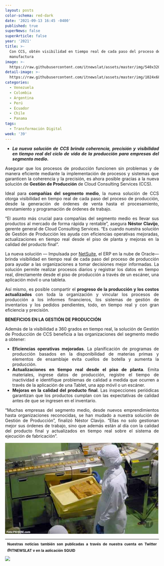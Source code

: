 ```yaml
---
layout: posts
color-schema: red-dark
date: '2021-09-13 16:45 -0400'
published: true
superNews: false
superArticle: false
year: '2021'
title: >-
  Con CCS, obtén visibilidad en tiempo real de cada paso del proceso de
  manufactura
image: >-
  https://raw.githubusercontent.com/itnewslat/assets/master/img/540x320/Manufactura-p.jpg
detail-image: >-
  https://raw.githubusercontent.com/itnewslat/assets/master/img/1024x680/Manufactura-g.jpg
categories:
  - Venezuela
  - Colombia
  - Argentina
  - Perú
  - Ecuador
  - Chile
  - Panama
tags:
  - Transformación Digital
week: '39'
---
```

<ul style="list-style-type: disc; text-align: justify;">
	<li><strong><em>La nueva solución de CCS brinda coherencia, precisión y visibilidad en tiempo real del ciclo de vida de la producción para empresas del segmento medio.</em></strong></li>
</ul>
<p style="text-align: justify;">Asegurar que los procesos de producción funcionen sin problemas y de manera eficiente mediante la implementación de procesos y sistemas que garanticen la coherencia y la precisión, es ahora posible gracias a la nueva solución de <strong>Gestión de Producción</strong> de Cloud Consulting Services (CCS).</p>
<p style="text-align: justify;">Ideal para <strong>compañías del segmento medio</strong>, la nueva solución de CCS otorga visibilidad en tiempo real de cada paso del proceso de producción, desde la generación de órdenes de venta hasta el procesamiento, enrutamiento y programación de órdenes de trabajo.</p>
<p style="text-align: justify;">“El asunto más crucial para compañías del segmento medio es llevar sus productos al mercado de forma rápida y rentable”, asegura <strong>Néstor Clavijo</strong>, gerente general de Cloud Consulting Services. “Es cuando nuestra solución de Gestión de Producción les ayuda con eficiencias operativas mejoradas, actualizaciones en tiempo real desde el piso de planta y mejoras en la calidad del producto final”.</p>
<p style="text-align: justify;">La nueva solución — Impulsada por <a href="https://www.netsuite.com/portal/products/erp/order-management.shtml">NetSuite</a>, el ERP en la nube de Oracle—brinda visibilidad en tiempo real de cada paso del proceso de producción para ayudar a las organizaciones a tomar decisiones mejor informadas. La solución permite realizar procesos diarios y registrar los datos en tiempo real, directamente desde el piso de producción a través de un escáner, una aplicación móvil o una tableta.</p>
<p style="text-align: justify;">Así mismo, es posible compartir el <strong>progreso de la producción y los costos actualizados</strong> con toda la organización y vincular los procesos de producción a los informes financieros, los sistemas de gestión de inventarios y los pedidos pendientes, todo, en tiempo real y con gran eficiencia y precisión.</p>
<p style="text-align: justify;"><strong>BENEFICIOS EN LA GESTIÓN DE PRODUCCIÓN</strong></p>
<p style="text-align: justify;">Además de la visibilidad a 360 grados en tiempo real, la solución de Gestión de Producción de CCS beneficia a las organizaciones del segmento medio a obtener:</p>

<ul style="text-align: justify;">
	<li><strong>Eficiencias operativas mejoradas</strong>. La planificación de programas de producción basados ​​en la disponibilidad de materias primas y elementos de ensamblaje evita cuellos de botella y aumenta la producción.</li>
	<li><strong>Actualizaciones en tiempo real desde el piso de planta</strong>. Emita materiales, ingrese datos de producción, registre el tiempo de inactividad e identifique problemas de calidad a medida que ocurren a través de la aplicación de una Tablet, una app móvil o un escáner.</li>
	<li><strong>Mejoras en la calidad del producto final</strong>. Las inspecciones periódicas garantizan que los productos cumplan con las expectativas de calidad antes de que se ingresen en el inventario.</li>
</ul>
<p style="text-align: justify;">“Muchas empresas del segmento medio, desde nuevos emprendimientos hasta organizaciones reconocidas, se han mudado a nuestra solución de Gestión de Producción”, finalizó Néstor Clavijo. “Ellas no solo gestionan mejor sus órdenes de trabajo, sino que además están al día con la calidad del producto final y actualizados en tiempo real sobre el sistema de ejecución de fabricación”.</p>

![](https://raw.githubusercontent.com/itnewslat/assets/master/img/540x320/Manufactura-p.jpg)

<table style="height: 42px;" width="569">
<tbody>
<tr>
<td style="text-align: justify;"><sub><strong>Nuestras noticias también son publicadas a través de nuestra cuenta en Twitter <a href="https://twitter.com/itnewslat?lang=es">@ITNEWSLAT</a> y en la aplicación <a href="https://squidapp.co/en/">SQUID</a></strong></sub></td>
</tr>
</tbody>
</table>

<img src="https://tracker.metricool.com/c3po.jpg?hash=56f88a41e39ab42c063cc51676587a04"/>
